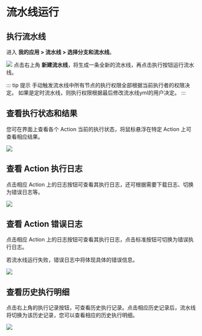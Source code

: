 # 流水线运行

## 执行流水线
进入 **我的应用 > 流水线 > 选择分支和流水线**。

![](http://terminus-paas.oss-cn-hangzhou.aliyuncs.com/paas-doc/2022/02/24/1f297ff6-181e-4a2c-8e4c-326172a71527.png)
点击右上角 **新建流水线**，将生成一条全新的流水线，再点击执行按钮运行流水线。

::: tip 提示
手动触发流水线中所有节点的执行权限全部根据当前执行者的权限决定。
如果是定时流水线，则执行权限根据最后修改流水线yml的用户决定。
:::

## 查看执行状态和结果
您可在界面上查看各个 Action 当前的执行状态，将鼠标悬浮在特定 Action 上可查看相应结果。

![](http://terminus-paas.oss-cn-hangzhou.aliyuncs.com/paas-doc/2022/02/24/cddfb793-5a04-4f03-a434-365f3e26b557.png)

## 查看 Action 执行日志
点击相应 Action 上的日志按钮可查看其执行日志，还可根据需要下载日志、切换为错误日志等。

![](http://terminus-paas.oss-cn-hangzhou.aliyuncs.com/paas-doc/2022/02/24/4d8d24c1-6885-4a94-9594-b0036ca8ac9f.png)


## 查看 Action 错误日志
点击相应 Action 上的日志按钮可查看其执行日志，点击标准按钮可切换为错误执行日志。

若流水线运行失败，错误日志中将体现具体的错误信息。

![](https://terminus-paas.oss-cn-hangzhou.aliyuncs.com/paas-doc/2021/08/23/d8225b03-8f46-4a60-b53b-7078d7ef5de7.png)

## 查看历史执行明细
点击右上角的执行记录按钮，可查看历史执行记录。点击相应历史记录后，流水线将切换为该历史记录，您可以查看相应的历史执行明细。

![](http://terminus-paas.oss-cn-hangzhou.aliyuncs.com/paas-doc/2022/02/24/45480d12-732b-4243-8bdd-4b29cbf8179f.png)

